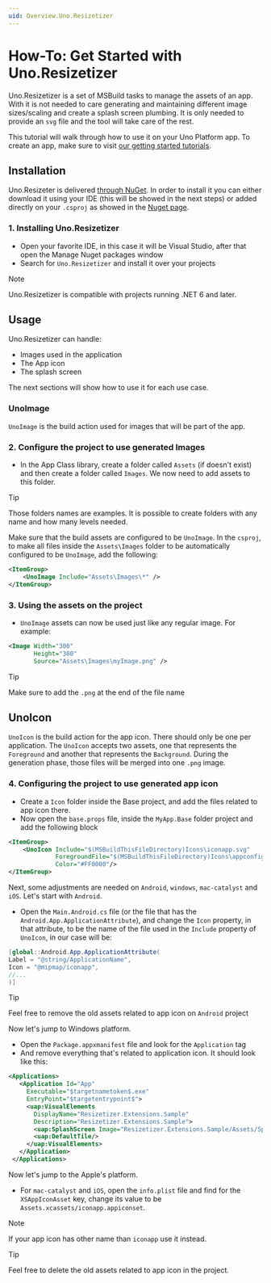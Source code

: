 ```yaml
---
uid: Overview.Uno.Resizetizer
---
```


# How-To: Get Started with Uno.Resizetizer

Uno.Resizetizer is a set of MSBuild tasks to manage the assets of an app. With it is not needed to care generating and maintaining different image sizes/scaling and create a splash screen plumbing. It is only needed to provide an `svg` file and the tool will take care of the rest.

This tutorial will walk through how to use it on your Uno Platform app. To create an app, make sure to visit [our getting started tutorials](xref:Uno.GetStarted).

## Installation

Uno.Resizeter is delivered [through NuGet](https://www.nuget.org/packages/Uno.Resizetizer). In order to install it you can either download it using your IDE (this will be showed in the next steps) or added directly on your `.csproj` as showed in the [Nuget page](https://www.nuget.org/packages/Uno.Resizetizer/).

### 1. Installing Uno.Resizetizer

* Open your favorite IDE, in this case it will be Visual Studio, after that open the Manage Nuget packages window
* Search for `Uno.Resizetizer` and install it over your projects

> [!NOTE]
> Uno.Resizetizer is compatible with projects running .NET 6 and later.

## Usage

Uno.Resizetizer can handle:

* Images used in the application
* The App icon
* The splash screen

The next sections will show how to use it for each use case.

### UnoImage

`UnoImage` is the build action used for images that will be part of the app.

### 2. Configure the project to use generated Images

* In the App Class library, create a folder called `Assets` (if doesn't exist) and then create a folder called `Images`. We now need to add assets to this folder.

> [!TIP]
> Those folders names are examples. It is possible to create folders with any name and how many levels needed.

Make sure that the build assets are configured to be `UnoImage`. In the `csproj`, to make all files inside the `Assets\Images` folder to be automatically configured to be `UnoImage`, add the following:

```xml
<ItemGroup>
    <UnoImage Include="Assets\Images\*" />
</ItemGroup>
```

### 3. Using the assets on the project

* `UnoImage` assets can now be used just like any regular image. For example:

```xml
<Image Width="300"
       Height="300"
       Source="Assets\Images\myImage.png" />
```

> [!TIP]
> Make sure to add the `.png` at the end of the file name

## UnoIcon

`UnoIcon` is the build action for the app icon. There should only be one per application. The `UnoIcon` accepts two assets, one that represents the `Foreground` and another that represents the `Background`. During the generation phase, those files will be merged into one `.png` image.

### 4. Configuring the project to use generated app icon

* Create a `Icon` folder inside the Base project, and add the files related to app icon there.
* Now open the `base.props` file, inside the `MyApp.Base` folder project and add the following block

```xml
<ItemGroup>
    <UnoIcon Include="$(MSBuildThisFileDirectory)Icons\iconapp.svg"
             ForegroundFile="$(MSBuildThisFileDirectory)Icons\appconfig.svg"
             Color="#FF0000"/>
</ItemGroup>
```

Next, some adjustments are needed on `Android`, `windows`, `mac-catalyst` and `iOS`. Let's start with `Android`.

* Open the `Main.Android.cs` file (or the file that has the `Android.App.ApplicationAttribute`), and change the `Icon` property, in that attribute, to be the name of the file used in the `Include` property of `UnoIcon`, in our case will be:

```csharp
[global::Android.App.ApplicationAttribute(
Label = "@string/ApplicationName",
Icon = "@mipmap/iconapp",
//...
)]
```

> [!TIP]
> Feel free to remove the old assets related to app icon on `Android` project

Now let's jump to Windows platform.

* Open the `Package.appxmanifest` file and look for the `Application` tag
* And remove everything that's related to application icon. It should look like this:

```xml
<Applications>
   <Application Id="App"
     Executable="$targetnametoken$.exe"
     EntryPoint="$targetentrypoint$">
     <uap:VisualElements
       DisplayName="Resizetizer.Extensions.Sample"
       Description="Resizetizer.Extensions.Sample">
       <uap:SplashScreen Image="Resizetizer.Extensions.Sample/Assets/SplashScreen.png" />
       <uap:DefaultTile/>
     </uap:VisualElements>
   </Application>
 </Applications>
```

Now let's jump to the Apple's platform.

* For `mac-catalyst` and `iOS`, open the `info.plist` file and find for the `XSAppIconAsset` key, change its value to be `Assets.xcassets/iconapp.appiconset`.

> [!NOTE]
> If your app icon has other name than `iconapp` use it instead.

> [!TIP]
> Feel free to delete the old assets related to app icon in the project.

